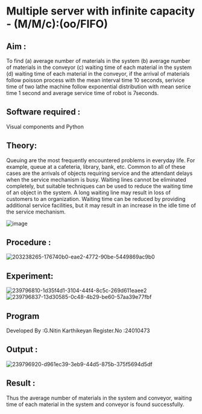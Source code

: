 # Multiple server with infinite capacity - (M/M/c):(oo/FIFO)
## Aim :
To find (a) average number of materials in the system (b) average number of materials in the conveyor (c) waiting time of each material in the system (d) waiting time of each material in the conveyor, if the arrival  of materials follow poisson process with the mean interval time 10 seconds, serivice time of two lathe machine follow exponential distribution with mean serice time 1 second and average service time of robot is 7seconds.

## Software required :
Visual components and Python

## Theory:
Queuing are the most frequently encountered problems in everyday life. For example, queue at a cafeteria, library, bank, etc. Common to all of these cases are the arrivals of objects requiring service and the attendant delays when the service mechanism is busy. Waiting lines cannot be eliminated completely, but suitable techniques can be used to reduce the waiting time of an object in the system. A long waiting line may result in loss of customers to an organization. Waiting time can be reduced by providing additional service facilities, but it may result in an increase in the idle time of the service mechanism.

![image](https://user-images.githubusercontent.com/103921593/203238035-1c8109bc-cbf2-4c77-baea-c5b682a752ef.png)

## Procedure :
![203238265-176740b0-eae2-4772-90be-5449869ac9b0](https://github.com/user-attachments/assets/d6a81c8f-248e-4194-8fb0-7dc7eeb29f5c)

## Experiment:

![239796810-1d35f4d1-3104-44f4-8c5c-269d611eaee2](https://github.com/user-attachments/assets/7e0cd4c0-ef9c-4820-81ae-cd0c0811494a)
![239796837-13d30585-0c48-4b29-be60-57aa39e77fbf](https://github.com/user-attachments/assets/f8645ba3-504f-48a4-8151-f61aeb630902)


## Program
Developed By :G.Nitin Karthikeyan
Register.No :24010473

## Output :
![239796920-d961ec39-3eb9-44d5-875b-375f5694d5df](https://github.com/user-attachments/assets/2f175501-85bc-48a2-8a7a-a4b8e7f63eca)

## Result : 
Thus the average number of materials in the system and conveyor, waiting time of each material in the system and conveyor is found successfully.
